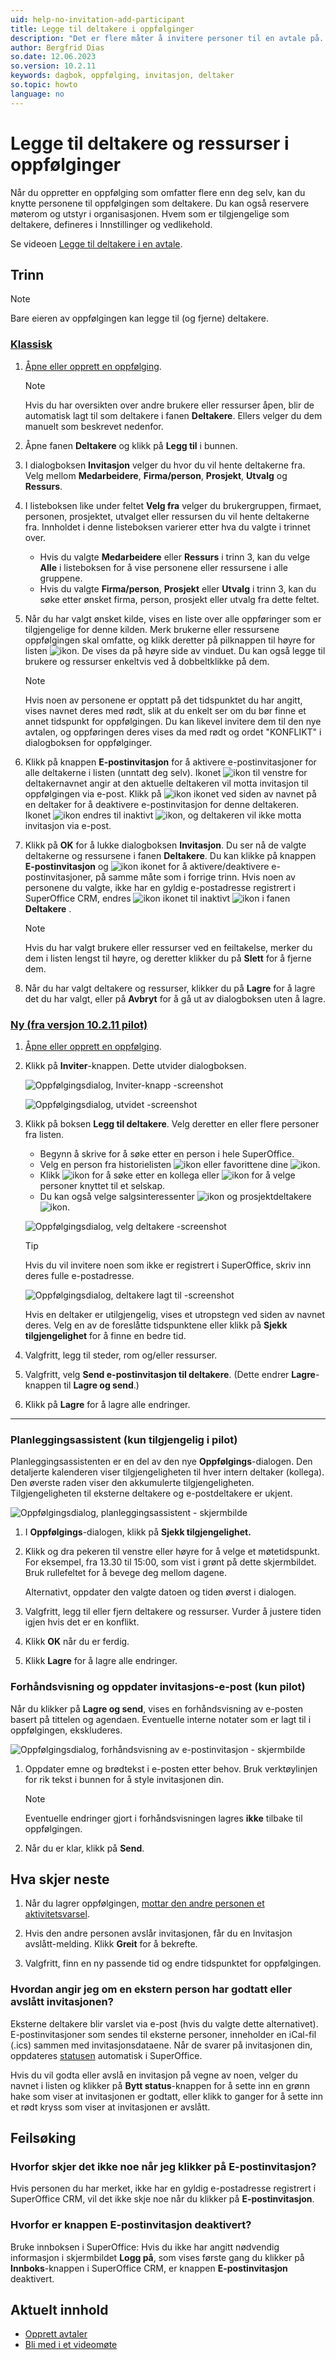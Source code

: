 ```yaml
---
uid: help-no-invitation-add-participant
title: Legge til deltakere i oppfølginger
description: "Det er flere måter å invitere personer til en avtale på. Denne guiden viser hvordan du legger til deltakere i en avtale."
author: Bergfrid Dias
so.date: 12.06.2023
so.version: 10.2.11
keywords: dagbok, oppfølging, invitasjon, deltaker
so.topic: howto
language: no
---
```


# Legge til deltakere og ressurser i oppfølginger

Når du oppretter en oppfølging som omfatter flere enn deg selv, kan du knytte personene til oppfølgingen som deltakere. Du kan også reservere møterom og utstyr i organisasjonen. Hvem som er tilgjengelige som deltakere, defineres i Innstillinger og vedlikehold.

Se videoen [Legge til deltakere i en avtale][15].

## Trinn

> [!NOTE]
> Bare eieren av oppfølgingen kan legge til (og fjerne) deltakere.

<!-- markdownlint-disable MD051 -->
### [Klassisk](#tab/participants)

1. [Åpne eller opprett en oppfølging][3].

    > [!NOTE]
    > Hvis du har oversikten over andre brukere eller ressurser åpen, blir de automatisk lagt til som deltakere i fanen **Deltakere**. Ellers velger du dem manuelt som beskrevet nedenfor.

2. Åpne fanen **Deltakere** og klikk på **Legg til** i bunnen.

3. I dialogboksen **Invitasjon** velger du hvor du vil hente deltakerne fra. Velg mellom **Medarbeidere**, **Firma/person**, **Prosjekt**, **Utvalg** og **Ressurs**.

4. I listeboksen like under feltet **Velg fra** velger du brukergruppen, firmaet, personen, prosjektet, utvalget eller ressursen du vil hente deltakerne fra. Innholdet i denne listeboksen varierer etter hva du valgte i trinnet over.
    * Hvis du valgte **Medarbeidere** eller **Ressurs** i trinn 3, kan du velge **Alle** i listeboksen for å vise personene eller ressursene i alle gruppene.
    * Hvis du valgte **Firma/person**, **Prosjekt** eller **Utvalg** i trinn 3, kan du søke etter ønsket firma, person, prosjekt eller utvalg fra dette feltet.

5. Når du har valgt ønsket kilde, vises en liste over alle oppføringer som er tilgjengelige for denne kilden. Merk brukerne eller ressursene oppfølgingen skal omfatte, og klikk deretter på pilknappen til høyre for listen ![ikon][img2]. De vises da på høyre side av vinduet. Du kan også legge til brukere og ressurser enkeltvis ved å dobbeltklikke på dem.

    > [!NOTE]
    > Hvis noen av personene er opptatt på det tidspunktet du har angitt, vises navnet deres med rødt, slik at du enkelt ser om du bør finne et annet tidspunkt for oppfølgingen. Du kan likevel invitere dem til den nye avtalen, og oppføringen deres vises da med rødt og ordet "KONFLIKT" i dialogboksen for oppfølginger.

6. Klikk på knappen **E-postinvitasjon** for å aktivere e-postinvitasjoner for alle deltakerne i listen (unntatt deg selv). Ikonet ![ikon][img1] til venstre for deltakernavnet angir at den aktuelle deltakeren vil motta invitasjon til oppfølgingen via e-post. Klikk på ![ikon][img1] ikonet ved siden av navnet på en deltaker for å deaktivere e-postinvitasjon for denne deltakeren. Ikonet ![ikon][img1] endres til inaktivt ![ikon][img3], og deltakeren vil ikke motta invitasjon via e-post.

7. Klikk på **OK** for å lukke dialogboksen **Invitasjon**. Du ser nå de valgte deltakerne og ressursene i fanen **Deltakere**. Du kan klikke på knappen **E-postinvitasjon** og ![ikon][img1] ikonet for å aktivere/deaktivere e-postinvitasjoner, på samme måte som i forrige trinn.
    Hvis noen av personene du valgte, ikke har en gyldig e-postadresse registrert i SuperOffice CRM, endres ![ikon][img1] ikonet til inaktivt ![ikon][img3] i fanen **Deltakere** .

    > [!NOTE]
    > Hvis du har valgt brukere eller ressurser ved en feiltakelse, merker du dem i listen lengst til høyre, og deretter klikker du på **Slett** for å fjerne dem.

8. Når du har valgt deltakere og ressurser, klikker du på **Lagre** for å lagre det du har valgt, eller på **Avbryt** for å gå ut av dialogboksen uten å lagre.

### [Ny (fra versjon 10.2.11 pilot)](#tab/attendees)

1. [Åpne eller opprett en oppfølging][3].

1. Klikk på **Inviter**-knappen. Dette utvider dialogboksen.

    ![Oppfølgingsdialog, Inviter-knapp -screenshot][img14]

    ![Oppfølgingsdialog, utvidet -screenshot][img15]

1. Klikk på boksen **Legg til deltakere**. Velg deretter en eller flere personer fra listen.

    * Begynn å skrive for å søke etter en person i hele SuperOffice.
    * Velg en person fra historielisten ![ikon][img4] eller favorittene dine ![ikon][img5].
    * Klikk ![ikon][img6] for å søke etter en kollega eller ![ikon][img7] for å velge personer knyttet til et selskap.
    * Du kan også velge salgsinteressenter ![ikon][img8] og prosjektdeltakere ![ikon][img9].

    ![Oppfølgingsdialog, velg deltakere -screenshot][img17]

    > [!TIP]
    > Hvis du vil invitere noen som ikke er registrert i SuperOffice, skriv inn deres fulle e-postadresse.

    ![Oppfølgingsdialog, deltakere lagt til -screenshot][img16]

    Hvis en deltaker er utilgjengelig, vises et utropstegn ved siden av navnet deres. Velg en av de foreslåtte tidspunktene eller klikk på **Sjekk tilgjengelighet** for å finne en bedre tid.

1. Valgfritt, legg til steder, rom og/eller ressurser.

1. Valgfritt, velg **Send e-postinvitasjon til deltakere**. (Dette endrer **Lagre**-knappen til **Lagre og send**.)

1. Klikk på **Lagre** for å lagre alle endringer.

***
<!-- markdownlint-restore -->

### <a id="availability" />Planleggingsassistent (kun tilgjengelig i pilot)

Planleggingsassistenten er en del av den nye **Oppfølgings**-dialogen. Den detaljerte kalenderen viser tilgjengeligheten til hver intern deltaker (kollega). Den øverste raden viser den akkumulerte tilgjengeligheten. Tilgjengeligheten til eksterne deltakere og e-postdeltakere er ukjent.

![Oppfølgingsdialog, planleggingsassistent - skjermbilde][img18]

1. I **Oppfølgings**-dialogen, klikk på **Sjekk tilgjengelighet.**

1. Klikk og dra pekeren til venstre eller høyre for å velge et møtetidspunkt. For eksempel, fra 13.30 til 15:00, som vist i grønt på dette skjermbildet. Bruk rullefeltet for å bevege deg mellom dagene.

    Alternativt, oppdater den valgte datoen og tiden øverst i dialogen.

1. Valgfritt, legg til eller fjern deltakere og ressurser. Vurder å justere tiden igjen hvis det er en konflikt.

1. Klikk **OK** når du er ferdig.
1. Klikk **Lagre** for å lagre alle endringer.

### <a id="preview" />Forhåndsvisning og oppdater invitasjons-e-post (kun pilot)

Når du klikker på **Lagre og send**, vises en forhåndsvisning av e-posten basert på tittelen og agendaen. Eventuelle interne notater som er lagt til i oppfølgingen, ekskluderes.

![Oppfølgingsdialog, forhåndsvisning av e-postinvitasjon - skjermbilde][img13]

1. Oppdater emne og brødtekst i e-posten etter behov. Bruk verktøylinjen for rik tekst i bunnen for å style invitasjonen din.

    > [!NOTE]
    > Eventuelle endringer gjort i forhåndsvisningen lagres **ikke** tilbake til oppfølgingen.

1. Når du er klar, klikk på **Send**.

## Hva skjer neste

1. Når du lagrer oppfølgingen, [mottar den andre personen et aktivitetsvarsel][5].

2. Hvis den andre personen avslår invitasjonen, får du en Invitasjon avslått-melding. Klikk **Greit** for å bekrefte.

3. Valgfritt, finn en ny passende tid og endre tidspunktet for oppfølgingen.

### Hvordan angir jeg om en ekstern person har godtatt eller avslått invitasjonen?

Eksterne deltakere blir varslet via e-post (hvis du valgte dette alternativet). E-postinvitasjoner som sendes til eksterne personer, inneholder en iCal-fil (.ics) sammen med invitasjonsdataene. Når de svarer på invitasjonen din, oppdateres [statusen][1] automatisk i SuperOffice.

Hvis du vil godta eller avslå en invitasjon på vegne av noen, velger du navnet i listen og klikker på **Bytt status**-knappen for å sette inn en grønn hake som viser at invitasjonen er godtatt, eller klikk to ganger for å sette inn et rødt kryss som viser at invitasjonen er avslått.

## Feilsøking

### Hvorfor skjer det ikke noe når jeg klikker på E-postinvitasjon?

Hvis personen du har merket, ikke har en gyldig e-postadresse registrert i SuperOffice CRM, vil det ikke skje noe når du klikker på **E-postinvitasjon**.

### Hvorfor er knappen E-postinvitasjon deaktivert?

Bruke innboksen i SuperOffice: Hvis du ikke har angitt nødvendig informasjon i skjermbildet **Logg på**, som vises første gang du klikker på **Innboks**-knappen i SuperOffice CRM, er knappen **E-postinvitasjon** deaktivert.

## Aktuelt innhold

* [Opprett avtaler][3]
* [Bli med i et videomøte][4]

<!-- Referenced links -->
[1]: index.md#status
[3]: ../create-follow-up.md
[4]: ../video-meetings.md
[5]: accept-decline.md
[15]: https://community.superoffice.com/globalassets/user--admin/learning/user-guide/diary--appointments/add-contact-to-appointment.mp4

<!-- Referenced images -->
[img1]: ../../../../../common/icons/pref-email.png
[img2]: ../../../../media/icons/arrow-right.png
[img3]: ../../../../media/icons/email-inactive.png
[img4]: ../../../../../common/icons/history-icon.png
[img5]: ../../../../../common/icons/favourite-icon.png
[img6]: ../../../../../common/icons/personblack.png
[img7]: ../../../../../common/icons/singlecolour/contact.png
[img8]: ../../../../../common/icons/sale.png
[img9]: ../../../../../common/icons/singlecolour/project.png
[img13]: ../../../../media/loc/en/diary/preview-invitation.png
[img14]: ../../../../media/loc/en/diary/invite.png
[img15]: ../../../../media/loc/en/diary/large-follow-up-dialog.png
[img16]: ../../../../media/loc/en/diary/attendees-added.png
[img17]: ../../../../media/loc/en/diary/follow-up-attendees.png
[img18]: ../../../../media/loc/en/diary/schedule-associate-ext-email.png
